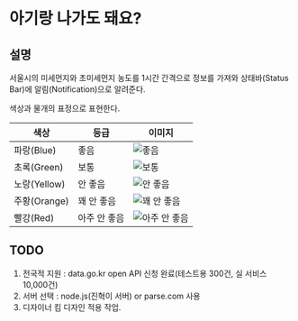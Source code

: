 # 아기랑 나가도 돼요?
## 설명
서울시의 미세먼지와 초미세먼지 농도를 1시간 간격으로 정보를 가져와 상태바(Status Bar)에 알림(Notification)으로 알려준다.

색상과 물개의 표정으로 표현한다.

|색상|등급|이미지|
|---|---|---|
|파랑(Blue)|좋음|![좋음](./app/src/main/res/drawable-ldpi/icon_good.png)|
|초록(Green)|보통|![보통](./app/src/main/res/drawable-ldpi/icon_normal.png)|
|노랑(Yellow)|안 좋음|![안 좋음](./app/src/main/res/drawable-ldpi/icon_bad.png)|
|주황(Orange)|꽤 안 좋음|![꽤 안 좋음](./app/src/main/res/drawable-ldpi/icon_worse.png)|
|빨강(Red)|아주 안 좋음|![아주 안 좋음](./app/src/main/res/drawable-ldpi/icon_worst.png)|

## TODO
1. 전국적 지원 : data.go.kr open API 신청 완료(테스트용 300건, 실 서비스 10,000건)
2. 서버 선택 : node.js(진혁이 서버) or parse.com 사용
3. 디자이너 킴 디자인 적용 작업.

